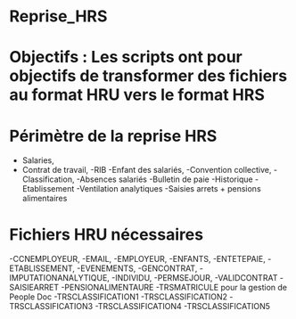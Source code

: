 # Reprise_HRS

# Objectifs : Les scripts ont pour objectifs de transformer des fichiers au format HRU vers le format HRS
# Périmètre de la reprise HRS

- Salaries,
- Contrat de travail,
-RIB
-Enfant des salariés,
-Convention collective,
-Classification,
-Absences salariés 
-Bulletin de paie
-Historique
-Etablissement
-Ventilation analytiques
-Saisies arrets + pensions alimentaires

# Fichiers HRU nécessaires

-CCNEMPLOYEUR,
-EMAIL,
-EMPLOYEUR,
-ENFANTS,
-ENTETEPAIE,
-ETABLISSEMENT,
-EVENEMENTS,
-GENCONTRAT,
-IMPUTATIONANALYTIQUE,
-INDIVIDU,
-PERMSEJOUR,
-VALIDCONTRAT
-SAISIEARRET
-PENSIONALIMENTAURE
-TRSMATRICULE pour la gestion de People Doc
-TRSCLASSIFICATION1
-TRSCLASSIFICATION2
-TRSCLASSIFICATION3
-TRSCLASSIFICATION4
-TRSCLASSIFICATION5